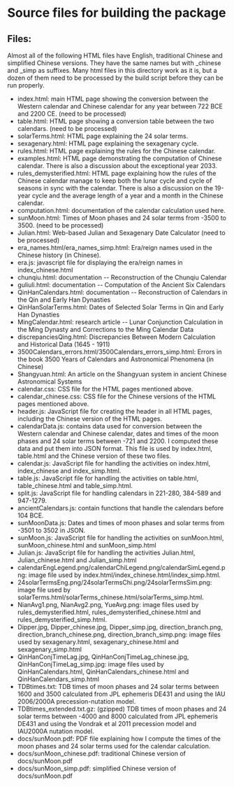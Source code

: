 # Source files for building the package

## Files:

Almost all of the following HTML files have English, traditional Chinese and simplified Chinese versions. They have the same names but with \_chinese and \_simp as suffixes. Many html files in this directory work as it is, but a dozen of them need to be processed by the build script before they can be run properly.

- index.html: main HTML page showing the conversion between the Western calendar and Chinese calendar for any year between 722 BCE and 2200 CE. (need to be processed)
- table.html: HTML page showing a conversion table between the two calendars. (need to be processed)
- solarTerms.html: HTML page explaining the 24 solar terms.
- sexagenary.html: HTML page explaining the sexagenary cycle.
- rules.html: HTML page explaining the rules for the Chinese calendar.
- examples.html: HTML page demonstrating the computation of Chinese calendar. There is also a discussion about the exceptional year 2033. 
- rules_demysterified.html: HTML page explaining how the rules of the Chinese calendar manage to keep both the lunar cycle and cycle of seasons in sync with the calendar. There is also a discussion on the 19-year cycle and the average length of a year and a month in the Chinese calendar.
- computation.html: documentation of the calendar calculation used here.
- sunMoon.html: Times of Moon phases and 24 solar terms from -3500 to 3500. (need to be processed)
- Julian.html: Web-based Julian and Sexagenary Date Calculator (need to be processed)
- era_names.html/era_names_simp.html: Era/reign names used in the Chinese history (in Chinese). 
- era.js: javascript file for displaying the era/reign names in index_chinese.html
- chunqiu.html: documentation -- Reconstruction of the Chunqiu Calendar
- guliuli.html: documentation -- Computation of the Ancient Six Calendars
- QinHanCalendars.html: documentation -- Reconstruction of Calendars in the Qin and Early Han Dynasties
- QinHanSolarTerms.html: Dates of Selected Solar Terms in Qin and Early Han Dynasties
- MingCalendar.html: research article -- Lunar Conjunction Calculation in the Ming Dynasty and Corrections to the Ming Calendar Data
- discrepanciesQing.html: Discrepancies Between Modern Calculation and Historical Data (1645 - 1911) 
- 3500Calendars_errors.html/3500Calendars_errors_simp.html: Errors in the book 3500 Years of Calendars and Astronomical Phenomena (in Chinese)
- Shangyuan.html: An article on the Shangyuan system in ancient Chinese Astronomical Systems
- calendar.css: CSS file for the HTML pages mentioned above. 
- calendar_chinese.css: CSS file for the Chinese versions of the HTML pages mentioned above.
- header.js: JavaScript file for creating the header in all HTML pages, including the Chinese version of the HTML pages.
- calendarData.js: contains data used for conversion between the Western calendar and Chinese calendar, dates and times of the moon phases and 24 solar terms between -721 and 2200. I computed these data and put them into JSON format. This file is used by index.html, table.html and the Chinese version of these two files.
- calendar.js: JavaScript file for handling the activities on index.html, index_chinese and index_simp.html.
- table.js: JavaScript file for handling the activities on table.html, table_chinese.html and table_simp.html.
- split.js: JavaScript file for handling calendars in 221-280, 384-589 and 947-1279.
- ancientCalendars.js: contain functions that handle the calendars before 104 BCE.
- sunMoonData.js: Dates and times of moon phases and solar terms from -3501 to 3502 in JSON.
- sunMoon.js: JavaScript file for handling the activities on sunMoon.html, sunMoon_chinese.html and sunMoon_simp.html
- Julian.js: JavaScript file for handling the activities Julian.html, Julian_chinese.html and Julian_simp.html
- calendarEngLegend.png/calendarChiLegend.png/calendarSimLegend.png: image file used by index.html/index_chinese.html/index_simp.html.
- 24solarTermsEng.png/24solarTermsChi.png/24solarTermsSim.png: image file used by solarTerms.html/solarTerms_chinese.html/solarTerms_simp.html.
- NianAvg1.png, NianAvg2.png, YueAvg.png: image files used by rules_demysterified.html, rules_demysterified_chinese.html and rules_demysterified_simp.html.
- Dipper.jpg, Dipper_chinese.jpg, Dipper_simp.jpg, direction_branch.png, direction_branch_chinese.png, direction_branch_simp.png: image files used by sexagenary.html, sexagenary_chinese.html and sexagenary_simp.html
- QinHanConjTimeLag.jpg, QinHanConjTimeLag_chinese.jpg, QinHanConjTimeLag_simp.jpg: image files used by QinHanCalendars.html, QinHanCalendars_chinese.html and QinHanCalendars_simp.html
- TDBtimes.txt: TDB times of moon phases and 24 solar terms between 1600 and 3500 calculated from JPL ephemeris DE431 and using the IAU 2006/2000A precession-nutation model. 
- TDBtimes_extended.txt.gz: (gzipped) TDB times of moon phases and 24 solar terms between -4000 and 8000 calculated from JPL ephemeris DE431 and using the Vondrak et al 2011 precession model and IAU2000A nutation model.
- docs/sunMoon.pdf: PDF file explaining how I compute the times of the moon phases and 24 solar terms used for the calendar calculation. 
- docs/sunMoon_chinese.pdf: traditional Chinese version of docs/sunMoon.pdf
- docs/sunMoon_simp.pdf: simplified Chinese version of docs/sunMoon.pdf
